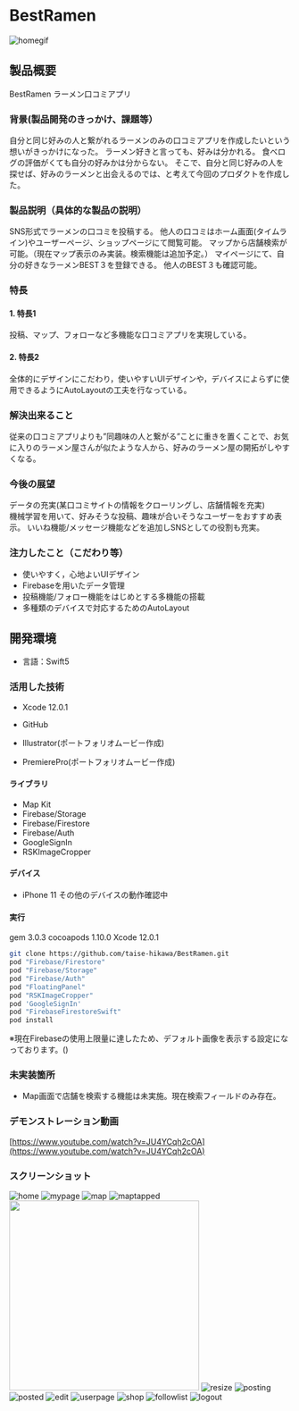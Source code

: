 # BestRamen

![homegif](https://i.imgur.com/5qQSsgm.gif "homegif")
## 製品概要
BestRamen
ラーメン口コミアプリ


### 背景(製品開発のきっかけ、課題等）
自分と同じ好みの人と繋がれるラーメンのみの口コミアプリを作成したいという想いがきっかけになった。
ラーメン好きと言っても、好みは分かれる。
食べログの評価がくても自分の好みかは分からない。
そこで、自分と同じ好みの人を探せば、好みのラーメンと出会えるのでは、と考えて今回のプロダクトを作成した。

  
### 製品説明（具体的な製品の説明）
SNS形式でラーメンの口コミを投稿する。
他人の口コミはホーム画面(タイムライン)やユーザーページ、ショップページにて閲覧可能。
マップから店舗検索が可能。（現在マップ表示のみ実装。検索機能は追加予定。）
マイページにて、自分の好きなラーメンBEST３を登録できる。
他人のBEST３も確認可能。

### 特長
#### 1. 特長1
投稿、マップ、フォローなど多機能な口コミアプリを実現している。

#### 2. 特長2
全体的にデザインにこだわり，使いやすいUIデザインや，デバイスによらずに使用できるようにAutoLayoutの工夫を行なっている。

### 解決出来ること
従来の口コミアプリよりも”同趣味の人と繋がる”ことに重きを置くことで、お気に入りのラーメン屋さんが似たような人から、好みのラーメン屋の開拓がしやすくなる。  

### 今後の展望
データの充実(某口コミサイトの情報をクローリングし、店舗情報を充実)  
機械学習を用いて、好みそうな投稿、趣味が合いそうなユーザーをおすすめ表示。
いいね機能/メッセージ機能などを追加しSNSとしての役割も充実。

### 注力したこと（こだわり等）
* 使いやすく，心地よいUIデザイン
* Firebaseを用いたデータ管理
* 投稿機能/フォロー機能をはじめとする多機能の搭載
* 多種類のデバイスで対応するためのAutoLayout


## 開発環境
* 言語：Swift5

### 活用した技術
* Xcode 12.0.1
* GitHub

* Illustrator(ポートフォリオムービー作成)
* PremierePro(ポートフォリオムービー作成)

#### ライブラリ
* Map Kit
* Firebase/Storage
* Firebase/Firestore
* Firebase/Auth
* GoogleSignIn
* RSKImageCropper

#### デバイス
* iPhone 11
その他のデバイスの動作確認中

#### 実行

gem 3.0.3
cocoapods 1.10.0
Xcode 12.0.1

```bash
git clone https://github.com/taise-hikawa/BestRamen.git
pod "Firebase/Firestore"
pod "Firebase/Storage"
pod "Firebase/Auth"
pod "FloatingPanel"
pod "RSKImageCropper"
pod 'GoogleSignIn'  
pod "FirebaseFirestoreSwift"
pod install
```
※現在Firebaseの使用上限量に達したため、デフォルト画像を表示する設定になっております。()
### 未実装箇所
* Map画面で店舗を検索する機能は未実施。現在検索フィールドのみ存在。

### デモンストレーション動画
[https://www.youtube.com/watch?v=JU4YCqh2cOA](https://www.youtube.com/watch?v=JU4YCqh2cOA)

### スクリーンショット
![home](https://imgur.com/6fiaqFw.png "home")
![mypage](https://i.imgur.com/NSIPtsJ.png "mypage")
![map](https://i.imgur.com/GYzWoFV.png "map")
![maptapped](https://i.imgur.com/DEbs8bR.png "post")
<img src="https://i.imgur.com/6HVv73h.png" width="340">
![resize](https://i.imgur.com/6UwS2f6.png "resize")
![posting](https://i.imgur.com/HfHmNNa.png "posting")
![posted](https://i.imgur.com/7wtQ5Q1.png "posted")
![edit](https://i.imgur.com/adjiD1M.png "edit")
![userpage](https://i.imgur.com/FVLdLuS.png "userpage")
![shop](https://i.imgur.com/kzSOeFm.png "shop")
![followlist](https://i.imgur.com/4D4L9AS.png "followlist")
![logout](https://i.imgur.com/ZeufTuC.png "logout")


